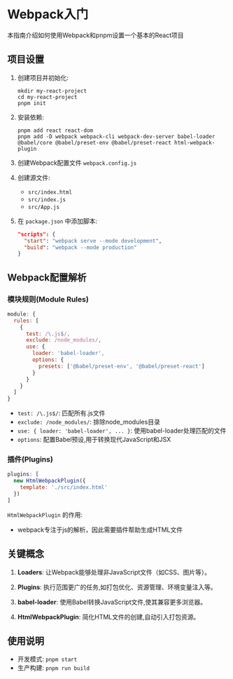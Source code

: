 
# Webpack入门

本指南介绍如何使用Webpack和pnpm设置一个基本的React项目

## 项目设置

1. 创建项目并初始化:
   ```
   mkdir my-react-project
   cd my-react-project
   pnpm init
   ```

2. 安装依赖:
   ```
   pnpm add react react-dom
   pnpm add -D webpack webpack-cli webpack-dev-server babel-loader @babel/core @babel/preset-env @babel/preset-react html-webpack-plugin
   ```

3. 创建Webpack配置文件 `webpack.config.js`

4. 创建源文件:
   - `src/index.html`
   - `src/index.js`
   - `src/App.js`

5. 在 `package.json` 中添加脚本:
   ```json
   "scripts": {
     "start": "webpack serve --mode development",
     "build": "webpack --mode production"
   }
   ```

## Webpack配置解析

### 模块规则(Module Rules)

```javascript
module: {
  rules: [
    {
      test: /\.js$/,
      exclude: /node_modules/,
      use: {
        loader: 'babel-loader',
        options: {
          presets: ['@babel/preset-env', '@babel/preset-react']
        }
      }
    }
  ]
}
```

- `test: /\.js$/`: 匹配所有.js文件
- `exclude: /node_modules/`: 排除node_modules目录
- `use: { loader: 'babel-loader', ... }`: 使用babel-loader处理匹配的文件
- `options`: 配置Babel预设,用于转换现代JavaScript和JSX

### 插件(Plugins)

```javascript
plugins: [
  new HtmlWebpackPlugin({
    template: './src/index.html'
  })
]
```

`HtmlWebpackPlugin` 的作用:
- webpack专注于js的解析，因此需要插件帮助生成HTML文件

## 关键概念

1. **Loaders**: 让Webpack能够处理非JavaScript文件（如CSS、图片等）。

2. **Plugins**: 执行范围更广的任务,如打包优化、资源管理、环境变量注入等。

3. **babel-loader**: 使用Babel转换JavaScript文件,使其兼容更多浏览器。

4. **HtmlWebpackPlugin**: 简化HTML文件的创建,自动引入打包资源。

## 使用说明

- 开发模式: `pnpm start`
- 生产构建: `pnpm run build`



